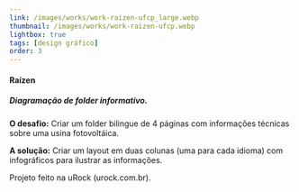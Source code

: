 ```yaml
---
link: /images/works/work-raizen-ufcp_large.webp
thumbnail: /images/works/work-raizen-ufcp.webp
lightbox: true
tags: [design gráfico]
order: 3
---
```

#### Raízen
##### Diagramação de folder informativo.
**O desafio:** Criar um folder bilingue de 4 páginas com informações técnicas sobre uma usina fotovoltáica.

**A solução:** Criar um layout em duas colunas (uma para cada idioma) com infográficos para ilustrar as informações.

Projeto feito na uRock (urock.com.br).